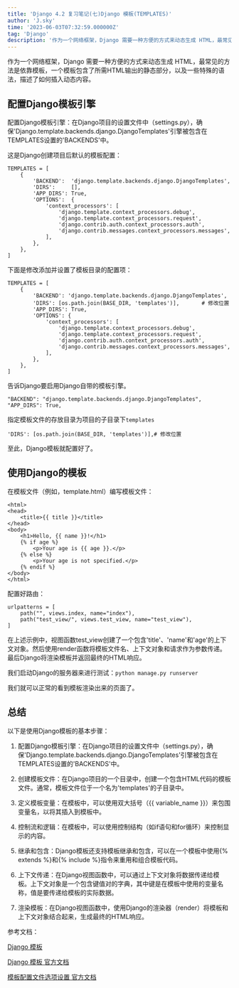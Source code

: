 ```yaml
---
title: 'Django 4.2 复习笔记(七)Django 模板(TEMPLATES)'
author: 'J.sky'
time: '2023-06-03T07:32:59.000000Z'
tag: 'Django'
description: '作为一个网络框架，Django 需要一种方便的方式来动态生成 HTML，最常见的方法是依靠模板，一个模板包含了所需HTML输出的静态部分，以及一些特殊的语法，描述了如何插入动态内容。'
---
```

作为一个网络框架，Django 需要一种方便的方式来动态生成 HTML，最常见的方法是依靠模板，一个模板包含了所需HTML输出的静态部分，以及一些特殊的语法，描述了如何插入动态内容。

## 配置Django模板引擎

配置Django模板引擎：在Django项目的设置文件中（settings.py），确保'Django.template.backends.django.DjangoTemplates'引擎被包含在TEMPLATES设置的'BACKENDS'中。

这是Django创建项目后默认的模板配置：

    TEMPLATES = [
        {
            'BACKEND':  'django.template.backends.django.DjangoTemplates',
            'DIRS':     [],
            'APP_DIRS': True,
            'OPTIONS':  {
                'context_processors': [
                    'django.template.context_processors.debug',
                    'django.template.context_processors.request',
                    'django.contrib.auth.context_processors.auth',
                    'django.contrib.messages.context_processors.messages',
                ],
            },
        },
    ]

下面是修改添加并设置了模板目录的配置项：

    TEMPLATES = [
        {
            'BACKEND': 'django.template.backends.django.DjangoTemplates',
            'DIRS': [os.path.join(BASE_DIR, 'templates')],       # 修改位置
            'APP_DIRS': True,
            'OPTIONS': {
                'context_processors': [
                    'django.template.context_processors.debug',
                    'django.template.context_processors.request',
                    'django.contrib.auth.context_processors.auth',
                    'django.contrib.messages.context_processors.messages',
                ],
            },
        },
    ]

告诉Django要启用Django自带的模板引擎。

    "BACKEND": "django.template.backends.django.DjangoTemplates",
    "APP_DIRS": True,

指定模板文件的存放目录为项目的子目录下`templates`

    'DIRS': [os.path.join(BASE_DIR, 'templates')],# 修改位置

至此，Django模板就配置好了。

## 使用Django的模板

在模板文件（例如，template.html）编写模板文件：

    <html>
    <head>
        <title>{{ title }}</title>
    </head>
    <body>
        <h1>Hello, {{ name }}!</h1>
        {% if age %}
            <p>Your age is {{ age }}.</p>
        {% else %}
            <p>Your age is not specified.</p>
        {% endif %}
    </body>
    </html>

配置好路由：

    urlpatterns = [
        path("", views.index, name="index"),
        path("test_view/", views.test_view, name="test_view"),
    ]

在上述示例中，视图函数test_view创建了一个包含'title'、'name'和'age'的上下文对象。然后使用render函数将模板文件名、上下文对象和请求作为参数传递。最后Django将渲染模板并返回最终的HTML响应。

我们启动Django的服务器来进行测试：`python manage.py runserver`

我们就可以正常的看到模板渲染出来的页面了。

## 总结

以下是使用Django模板的基本步骤：

1. 配置Django模板引擎：在Django项目的设置文件中（settings.py），确保'Django.template.backends.django.DjangoTemplates'引擎被包含在TEMPLATES设置的'BACKENDS'中。

2. 创建模板文件：在Django项目的一个目录中，创建一个包含HTML代码的模板文件。通常，模板文件位于一个名为'templates'的子目录中。

3. 定义模板变量：在模板中，可以使用双大括号（{{ variable_name }}）来包围变量名，以将其插入到模板中。

4. 控制流和逻辑：在模板中，可以使用控制结构（如if语句和for循环）来控制显示的内容。

5. 继承和包含：Django模板还支持模板继承和包含，可以在一个模板中使用{% extends %}和{% include %}指令来重用和组合模板代码。

6. 上下文传递：在Django视图函数中，可以通过上下文对象将数据传递给模板。上下文对象是一个包含键值对的字典，其中键是在模板中使用的变量名称，值是要传递给模板的实际数据。

7. 渲染模板：在Django视图函数中，使用Django的渲染器（render）将模板和上下文对象结合起来，生成最终的HTML响应。

参考文档：

[Django 模板](https://www.runoob.com/django/django-template.html)

[Django 模板 官方文档](https://docs.djangoproject.com/zh-hans/4.2/topics/templates/)

[模板配置文件选项设置 官方文档](https://docs.djangoproject.com/zh-hans/4.2/ref/settings/#templates)


